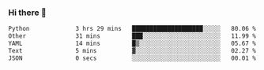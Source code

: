 ### Hi there 👋

<!--START_SECTION:waka-->

```txt
Python             3 hrs 29 mins   ████████████████████░░░░░   80.06 %
Other              31 mins         ███░░░░░░░░░░░░░░░░░░░░░░   11.99 %
YAML               14 mins         █▒░░░░░░░░░░░░░░░░░░░░░░░   05.67 %
Text               5 mins          ▓░░░░░░░░░░░░░░░░░░░░░░░░   02.27 %
JSON               0 secs          ░░░░░░░░░░░░░░░░░░░░░░░░░   00.01 %
```

<!--END_SECTION:waka-->

<!--
**Jonas-VanHaeken/Jonas-VanHaeken** is a ✨ _special_ ✨ repository because its `README.md` (this file) appears on your GitHub profile.

Here are some ideas to get you started:

- 🔭 I’m currently working on ...
- 🌱 I’m currently learning ...
- 👯 I’m looking to collaborate on ...
- 🤔 I’m looking for help with ...
- 💬 Ask me about ...
- 📫 How to reach me: ...
- 😄 Pronouns: ...
- ⚡ Fun fact: ...
-->
